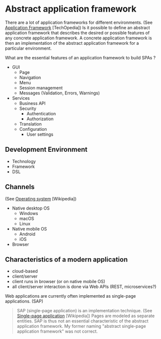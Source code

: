 # Abstract application framework






There are a lot of application frameworks for different environments. (See [Application Framework](https://www.techopedia.com/definition/6005/application-framework) [TechOpedia])
 Is it possible to define an abstract application framework that describes the desired or possible features of any concrete application framework.
A concrete application framework is then an implementation of the abstract application framework for a particular environment.

What are the essential features of an application framework to build SPAs ?

- GUI
  - Page
  - Navigation
  - Menu
  - Session management
  - Messages (Validation, Errors, Warnings)
- Services
  - Business API
  - Security
    - Authentication
    - Authorization
  - Translation
  - Configuration
    - User settings

## Development Environment
- Technology
- Framework
- DSL

## Channels
(See [Operating system](https://en.wikipedia.org/wiki/Operating_system) [Wikipedia])
- Native desktop OS
  - Windows
  - macOS
  - Linux
- Native mobile OS
  - Android
  - iOS
- Browser

## Characteristics of a modern application
- cloud-based
- client/server
- client runs in browser (or on native mobile OS)
- all client/server interaction is done via Web APIs (REST, microservices?)

Web applications are currently often implemented as single-page applications. (SAP) 

> SAP (single-page application) is an implementation technique. (See [Single-page application](https://en.wikipedia.org/wiki/Single-page_application) [Wikipedia]) Pages are modeled as separate entities. SAP is thus not an essential characteristic of the abstract application framework. My former naming "abstract single-page application framework" was not correct.